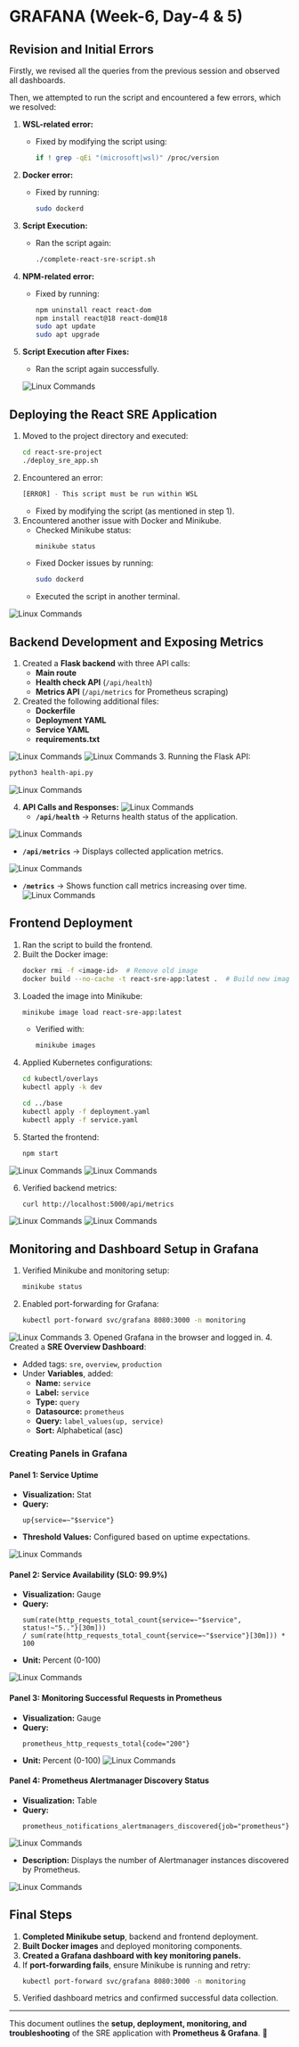 # GRAFANA (Week-6, Day-4 & 5)

## **Revision and Initial Errors**
Firstly, we revised all the queries from the previous session and observed all dashboards.

Then, we attempted to run the script and encountered a few errors, which we resolved:

1. **WSL-related error:**
   - Fixed by modifying the script using:
     ```sh
     if ! grep -qEi "(microsoft|wsl)" /proc/version
     ```
2. **Docker error:**
   - Fixed by running:
     ```sh
     sudo dockerd
     ```
3. **Script Execution:**
   - Ran the script again:
     ```sh
     ./complete-react-sre-script.sh
     ```
4. **NPM-related error:**
   - Fixed by running:
     ```sh
     npm uninstall react react-dom
     npm install react@18 react-dom@18
     sudo apt update
     sudo apt upgrade
     ```
5. **Script Execution after Fixes:**
   - Ran the script again successfully.

   ![Linux Commands](../Images/Screenshot%202025-03-20%20173201.png)

## **Deploying the React SRE Application**
1. Moved to the project directory and executed:
   ```sh
   cd react-sre-project
   ./deploy_sre_app.sh
   ```
2. Encountered an error:
   ```sh
   [ERROR] - This script must be run within WSL
   ```
   - Fixed by modifying the script (as mentioned in step 1).
3. Encountered another issue with Docker and Minikube.
   - Checked Minikube status:
     ```sh
     minikube status
     ```
   - Fixed Docker issues by running:
     ```sh
     sudo dockerd
     ```
   - Executed the script in another terminal.

![Linux Commands](../Images/Screenshot%202025-03-20%20183712.png)

## **Backend Development and Exposing Metrics**
1. Created a **Flask backend** with three API calls:
   - **Main route**
   - **Health check API** (`/api/health`)
   - **Metrics API** (`/api/metrics` for Prometheus scraping)
2. Created the following additional files:
   - **Dockerfile**
   - **Deployment YAML**
   - **Service YAML**
   - **requirements.txt**

![Linux Commands](../Images/Screenshot%202025-03-24%20104645.png)
![Linux Commands](../Images/Screenshot%202025-03-24%20104716.png)
3. Running the Flask API:
   ```sh
   python3 health-api.py
   ```
![Linux Commands](../Images/Screenshot%202025-03-24%20105205.png)

4. **API Calls and Responses:**
![Linux Commands](../Images/Screenshot%202025-03-24%20104928.png)
   - **`/api/health`** → Returns health status of the application.

![Linux Commands](../Images/Screenshot%202025-03-24%20105013.png)
   - **`/api/metrics`** → Displays collected application metrics.

![Linux Commands](../Images/Screenshot%202025-03-24%20105058.png)
   - **`/metrics`** → Shows function call metrics increasing over time.
![Linux Commands](../Images/Screenshot%20(143).png)



## **Frontend Deployment**
1. Ran the script to build the frontend.
2. Built the Docker image:
   ```sh
   docker rmi -f <image-id>  # Remove old image
   docker build --no-cache -t react-sre-app:latest .  # Build new image
   ```
3. Loaded the image into Minikube:
   ```sh
   minikube image load react-sre-app:latest
   ```
   - Verified with:
     ```sh
     minikube images
     ```
4. Applied Kubernetes configurations:
   ```sh
   cd kubectl/overlays
   kubectl apply -k dev
   ```
   ```sh
   cd ../base
   kubectl apply -f deployment.yaml
   kubectl apply -f service.yaml
   ```
5. Started the frontend:
   ```sh
   npm start
   ```
![Linux Commands](../Images/Screenshot%202025-03-24%20110612.png)
![Linux Commands](../Images/Screenshot%202025-03-24%20110657.png)

6. Verified backend metrics:
   ```sh
   curl http://localhost:5000/api/metrics
   ```
![Linux Commands](../Images/Screenshot%202025-03-24%20110832.png)
![Linux Commands](../Images/Screenshot%202025-03-24%20110853.png)

## **Monitoring and Dashboard Setup in Grafana**
1. Verified Minikube and monitoring setup:
   ```sh
   minikube status
   ```
2. Enabled port-forwarding for Grafana:
   ```sh
   kubectl port-forward svc/grafana 8080:3000 -n monitoring
   ```
![Linux Commands](../Images/Screenshot%202025-03-24%20111725.png)
3. Opened Grafana in the browser and logged in.
4. Created a **SRE Overview Dashboard**:
   - Added tags: `sre`, `overview`, `production`
   - Under **Variables**, added:
     - **Name:** `service`
     - **Label:** `service`
     - **Type:** `query`
     - **Datasource:** `prometheus`
     - **Query:** `label_values(up, service)`
     - **Sort:** Alphabetical (asc)

### **Creating Panels in Grafana**
#### **Panel 1: Service Uptime**
- **Visualization:** Stat
- **Query:**
  ```promql
  up{service=~"$service"}
  ```
- **Threshold Values:** Configured based on uptime expectations.

![Linux Commands](../Images/Screenshot%202025-03-24%20115534.png)
#### **Panel 2: Service Availability (SLO: 99.9%)**
- **Visualization:** Gauge
- **Query:**
  ```promql
  sum(rate(http_requests_total_count{service=~"$service", status!~"5.."}[30m]))
  / sum(rate(http_requests_total_count{service=~"$service"}[30m])) * 100
  ```
- **Unit:** Percent (0-100)

![Linux Commands](../Images/Screenshot%202025-03-24%20120834.png)
#### **Panel 3: Monitoring Successful Requests in Prometheus**
- **Visualization:** Gauge
- **Query:**
  ```promql
  prometheus_http_requests_total{code="200"}
  ```
- **Unit:** Percent (0-100)
![Linux Commands](../Images/Screenshot%202025-03-24%20121620.png)

#### **Panel 4: Prometheus Alertmanager Discovery Status**
- **Visualization:** Table
- **Query:**
  ```promql
  prometheus_notifications_alertmanagers_discovered{job="prometheus"}
  ```
![Linux Commands](../Images/Screenshot%202025-03-24%20122617.png)
- **Description:** Displays the number of Alertmanager instances discovered by Prometheus.

![Linux Commands](../Images/Screenshot%202025-03-24%20122831.png)

## **Final Steps**
1. **Completed Minikube setup**, backend and frontend deployment.
2. **Built Docker images** and deployed monitoring components.
3. **Created a Grafana dashboard with key monitoring panels.**
4. If **port-forwarding fails**, ensure Minikube is running and retry:
   ```sh
   kubectl port-forward svc/grafana 8080:3000 -n monitoring
   ```
5. Verified dashboard metrics and confirmed successful data collection.

---
This document outlines the **setup, deployment, monitoring, and troubleshooting** of the SRE application with **Prometheus & Grafana**. 🚀

